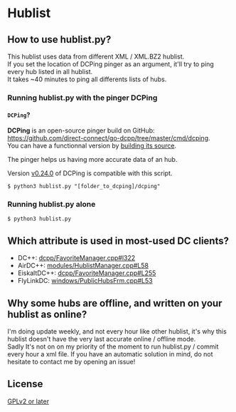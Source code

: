 # Hublist

## How to use hublist.py?

This hublist uses data from different XML / XML.BZ2 hublist.  
If you set the location of DCPing pinger as an argument, it'll try to ping every hub listed in all hublist.  
It takes ~40 minutes to ping all differents lists of hubs.

### Running hublist.py with the pinger DCPing

#### `DCPing`?

**DCPing** is an open-source pinger build on GitHub: https://github.com/direct-connect/go-dcpp/tree/master/cmd/dcping.  
You can have a functionnal version by [building its source](https://github.com/direct-connect/go-dcpp/tree/master/cmd/dcping#build).


The pinger helps us having more accurate data of an hub.

Version [v0.24.0](https://github.com/direct-connect/go-dcpp/tree/981f564c15445791fbe4671beb7d569a413a6674) of DCPing is compatible with this script.

```
$ python3 hublist.py "[folder_to_dcping]/dcping"
```

### Running hublist.py alone

```
$ python3 hublist.py
```

## Which attribute is used in most-used DC clients?

- DC++: [dcpp/FavoriteManager.cpp#l322](https://sourceforge.net/p/dcplusplus/code/ci/3c319ced/tree/dcpp/FavoriteManager.cpp#l322)
- AirDC++: [modules/HublistManager.cpp#L58](https://github.com/airdcpp/airgit/blob/03051ac/airdcpp/airdcpp/modules/HublistManager.cpp#L58)
- EiskaltDC++: [dcpp/FavoriteManager.cpp#L255](https://github.com/eiskaltdcpp/eiskaltdcpp/blob/64546ad/dcpp/FavoriteManager.cpp#L255)
- FlyLinkDC: [windows/PublicHubsFrm.cpp#L53](https://github.com/pavel-pimenov/flylinkdc-r5xx/blob/4afab03/windows/PublicHubsFrm.cpp#L53)

## Why some hubs are offline, and written on your hublist as online?

I'm doing update weekly, and not every hour like other hublist, it's why this hublist doesn't have the very last accurate online / offline mode.<br>
Sadly It's not on on my priority of the moment to run hublist.py / commit every hour a xml file. If you have an automatic solution in mind, do not hesitate to contact me by opening an issue!

## License

[GPLv2 or later](https://github.com/DCNF/Hublist/blob/master/LICENSE)
